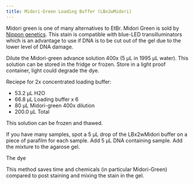 ```yaml
---
title: Midori-Green Loading Buffer (LBx2wMidori)
---
```



Midori green is one of many alternatives to EtBr. Midori Green is sold by [Nippon genetics](https://www.nippongenetics.eu/en/product/midori-green-advance).
This stain is compatible with blue-LED transilluminators which is an advantage to use if DNA is to be cut out of the gel due to the lower 
level of DNA damage.

Dilute the Midori-green advance solution 400x (5 µL in 1995 µL water). This solution can be stored in the fridge or frozen. Store in a light proof 
container, light could degrade the dye.

Reciepe for 2x concentrated loading buffer:

- 53.2 µL H2O
- 66.8 µL Loading buffer x 6
- 80 µL Midori-green 400x dilution
- 200.0 µL Total

This solution can be frozen and thawed. 

If you have many samples, spot a 5 µL drop of the LBx2wMidori buffer on a piece of parafilm for each sample.
Add 5 µL DNA containing sample. Add the mixture to the agarose gel.

The dye 

This method saves time and chemicals (in particular Midori-Green) compared to post staining
and mixing the stain in the gel.


